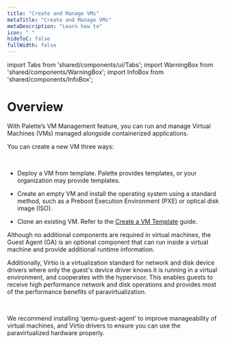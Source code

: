 ```yaml
---
title: "Create and Manage VMs"
metaTitle: "Create and Manage VMs"
metaDescription: "Learn how to"
icon: " "
hideToC: false
fullWidth: false
---
```


import Tabs from 'shared/components/ui/Tabs';
import WarningBox from 'shared/components/WarningBox';
import InfoBox from 'shared/components/InfoBox';


# Overview

With Palette’s VM Management feature, you can run and manage Virtual Machines (VMs) managed alongside containerized applications.

You can create a new VM three ways:

<br />

- Deploy a VM from template. Palette provides templates, or your organization may provide templates.


- Create an empty VM and install the operating system using a standard method, such as a Preboot Execution Environment (PXE) or optical disk image (ISO).


- Clone an existing VM. Refer to the [Create a VM Template](/vm-management/create-manage-vm/create-vm-template) guide.



Although no additional components are required in virtual machines, the Guest Agent (GA) is an optional component that can run inside a virtual machine and provide additional runtime information. 

Additionally, Virtio is a virtualization standard for network and disk device drivers where only the guest's device driver knows it is running in a virtual environment, and cooperates with the hypervisor. This enables guests to receive high performance network and disk operations and provides most of the performance benefits of paravirtualization.

<br />

<InfoBox>

We recommend installing ‘qemu-guest-agent’ to improve manageability of virtual machines, and Virtio drivers to ensure you can use the paravirtualized hardware properly.

</InfoBox>

<br />

<br />







